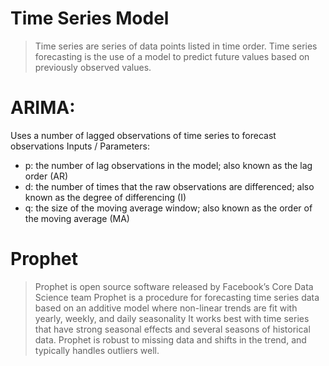 # Time Series Model
> Time series are series of data points listed in time order.
> Time series forecasting is the use of a model to predict future values based on previously observed values.

# ARIMA:

Uses a number of lagged observations of time series to forecast observations
Inputs / Parameters:

- p: the number of lag observations in the model; also known as the lag order (AR)
- d: the number of times that the raw observations are differenced; also known as the degree of differencing (I)
- q: the size of the moving average window; also known as the order of the moving average (MA)

# Prophet

> Prophet is open source software released by Facebook’s Core Data Science team
> Prophet is a procedure for forecasting time series data based on an additive model where non-linear trends are fit with yearly, weekly, and daily seasonality
> It works best with time series that have strong seasonal effects and several seasons of historical data.
> Prophet is robust to missing data and shifts in the trend, and typically handles outliers well.
